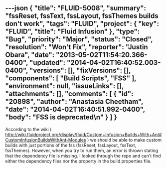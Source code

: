 ---json
{
  "title": "FLUID-5008",
  "summary": "fssReset, fssText, fssLayout, fssThemes builds don't work",
  "tags": "FLUID",
  "project": {
    "key": "FLUID",
    "title": "Fluid Infusion"
  },
  "type": "Bug",
  "priority": "Major",
  "status": "Closed",
  "resolution": "Won't Fix",
  "reporter": "Justin Obara",
  "date": "2013-05-02T11:54:20.366-0400",
  "updated": "2014-04-02T16:40:52.003-0400",
  "versions": [],
  "fixVersions": [],
  "components": [
    "Build Scripts",
    "FSS"
  ],
  "environment": null,
  "issueLinks": [],
  "attachments": [],
  "comments": [
    {
      "id": "20898",
      "author": "Anastasia Cheetham",
      "date": "2014-04-02T16:40:51.992-0400",
      "body": "FSS is deprecated\n"
    }
  ]
}
---
According to the wiki ( <http://wiki.fluidproject.org/display/fluid/Custom+Infusion+Builds+With+Ant#CustomInfusionBuildsWithAnt-Modules> ) we should be able to make custom builds with just portions of the fss (fssReset, fssLayout, fssText, fssThemes). However, when you try to run them, an error is thrown stating that the dependency file is missing. I looked through the repo and can't find either the dependency files nor the property in the build.properties file.

        